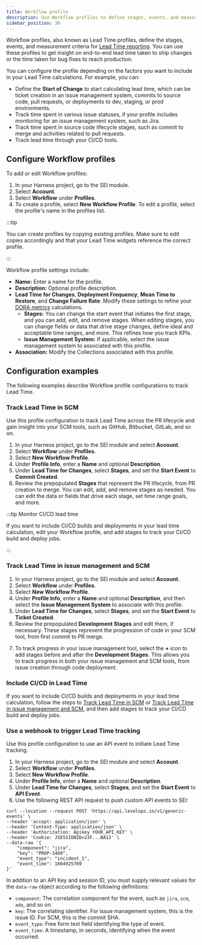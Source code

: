 ```yaml
---
title: Workflow profile
description: Use Workflow profiles to define stages, events, and measurement criteria for Lead Time reporting.
sidebar_position: 30
---
```


Workflow profiles, also known as Lead Time profiles, define the stages, events, and measurement criteria for [Lead Time reporting](../sei-metrics-and-reports/dora-metrics.md). You can use these profiles to get insight on end-to-end lead time taken to ship changes or the time taken for bug fixes to reach production.

You can configure the profile depending on the factors you want to include in your Lead Time calculations. For example, you can:

* Define the **Start of Change** to start calculating lead time, which can be ticket creation in an issue management system, commits to source code, pull requests, or deployments to dev, staging, or prod environments.
* Track time spent in various issue statuses, if your profile includes monitoring for an issue management system, such as Jira.
* Track time spent in source code lifecycle stages, such as commit to merge and activities related to pull requests.
* Track lead time through your CI/CD tools.

## Configure Workflow profiles

To add or edit Workflow profiles:

1. In your Harness project, go to the SEI module.
2. Select **Account**.
3. Select **Workflow** under **Profiles**.
4. To create a profile, select **New Workflow Profile**. To edit a profile, select the profile's name in the profiles list.

:::tip

You can create profiles by copying existing profiles. Make sure to edit copies accordingly and that your Lead Time widgets reference the correct profile.

:::

Workflow profile settings include:

* **Name:** Enter a name for the profile.
* **Description:** Optional profile description.
* **Lead Time for Changes**, **Deployment Frequency**, **Mean Time to Restore**, and **Change Failure Rate**: Modify these settings to refine your [DORA metrics](../sei-metrics-and-reports/dora-metrics.md) calculations.
  * **Stages:** You can change the start event that initiates the first stage, and you can add, edit, and remove stages. When editing stages, you can change fields or data that drive stage changes, define ideal and acceptable time ranges, and more. This refines how you track KPIs.
  * **Issue Management System:** If applicable, select the issue management system to associated with this profile.
* **Association:** Modify the Collections associated with this profile.

## Configuration examples

The following examples describe Workflow profile configurations to track Lead Time.

### Track Lead Time in SCM

Use this profile configuration to track Lead Time across the PR lifecycle and gain insight into your SCM tools, such as GitHub, Bitbucket, GitLab, and so on.

1. In your Harness project, go to the SEI module and select **Account**.
2. Select **Workflow** under **Profiles**.
3. Select **New Workflow Profile**.
4. Under **Profile Info**, enter a **Name** and optional **Description**.
5. Under **Lead Time for Changes**, select **Stages**, and set the **Start Event** to **Commit Created**.
6. Review the prepopulated **Stages** that represent the PR lifecycle, from PR creation to merge. You can edit, add, and remove stages as needed. You can edit the data or fields that drive each stage, set time range goals, and more.

<!-- image of "Create Workflow Profile" with "Commit Created" and 4 default stages. -->

:::tip Monitor CI/CD lead time

If you want to include CI/CD builds and deployments in your lead time calculation, edit your Workflow profile, and add stages to track your CI/CD build and deploy jobs.

:::

### Track Lead Time in issue management and SCM

1. In your Harness project, go to the SEI module and select **Account**.
2. Select **Workflow** under **Profiles**.
3. Select **New Workflow Profile**.
4. Under **Profile Info**, enter a **Name** and optional **Description**, and then select the **Issue Management System** to associate with this profile.
5. Under **Lead Time for Changes**, select **Stages**, and set the **Start Event** to **Ticket Created**.
6. Review the prepopulated **Development Stages** and edit them, if necessary. These stages represent the progression of code in your SCM tool, from first commit to PR merge.

<!-- image of "Create Workflow Profile" with default Deployment Stages -->

7. To track progress in your issue management tool, select the **+** icon to add stages before and after the **Development Stages**. This allows you to track progress in both your issue management and SCM tools, from issue creation through code deployment.

<!-- image of "Create workflow profile" with pre- and post- development stages. -->

### Include CI/CD in Lead Time

If you want to include CI/CD builds and deployments in your lead time calculation, follow the steps to [Track Lead Time in SCM](#track-lead-time-in-scm) or [Track Lead Time in issue management and SCM](#track-lead-time-in-issue-management-and-scm), and then add stages to track your CI/CD build and deploy jobs.

### Use a webhook to trigger Lead Time tracking

Use this profile configuration to use an API event to initiate Lead Time tracking.

1. In your Harness project, go to the SEI module and select **Account**.
2. Select **Workflow** under **Profiles**.
3. Select **New Workflow Profile**.
4. Under **Profile Info**, enter a **Name** and optional **Description**.
5. Under **Lead Time for Changes**, select **Stages**, and set the **Start Event** to **API Event**.
6. Use the following REST API request to push custom API events to SEI:

```
curl --location --request POST 'https://api.levelops.io/v1/generic-events' \
--header 'accept: application/json' \
--header 'Content-Type: application/json' \
--header 'Authorization: Apikey YOUR_API_KEY' \
--header 'Cookie: JSESSIONID=23F...BA12' \
--data-raw '{
    "component": "jira",
    "key": "PROP-1460",
    "event_type": "incident_1",
    "event_time": 1664925769
}'
```

In addition to an API Key and session ID, you must supply relevant values for the `data-raw` object according to the following definitions:

* `component`: The correlation component for the event, such as `jira`, `scm`, `ado`, and so on.
* `key`: The correlating identifier. For issue management system, this is the issue ID. For SCM, this is the commit SHA.
* `event_type`: Free form text field identifying the type of event.
* `event_time`: A timestamp, in seconds, identifying when the event occurred.
